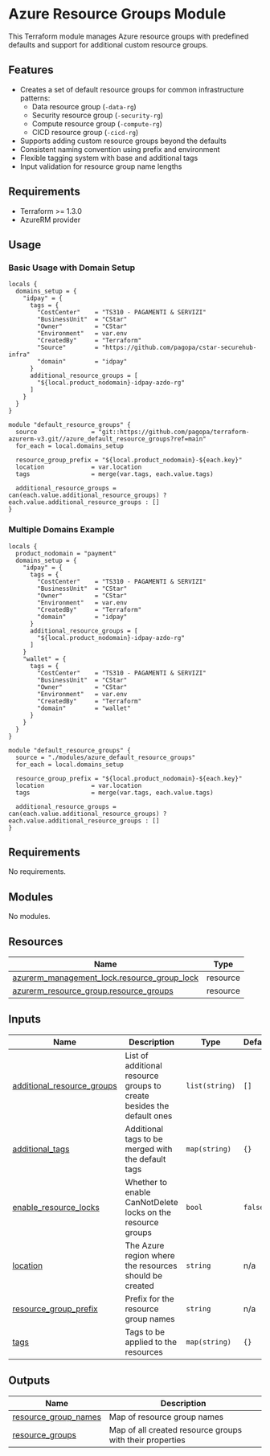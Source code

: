 # Azure Resource Groups Module

This Terraform module manages Azure resource groups with predefined defaults and support for additional custom resource groups.

## Features

- Creates a set of default resource groups for common infrastructure patterns:
  - Data resource group (`-data-rg`)
  - Security resource group (`-security-rg`)
  - Compute resource group (`-compute-rg`)
  - CICD resource group (`-cicd-rg`)
- Supports adding custom resource groups beyond the defaults
- Consistent naming convention using prefix and environment
- Flexible tagging system with base and additional tags
- Input validation for resource group name lengths

## Requirements

- Terraform >= 1.3.0
- AzureRM provider

## Usage

### Basic Usage with Domain Setup

```hcl
locals {
  domains_setup = {
    "idpay" = {
      tags = {
        "CostCenter"    = "TS310 - PAGAMENTI & SERVIZI"
        "BusinessUnit"  = "CStar"
        "Owner"         = "CStar"
        "Environment"   = var.env
        "CreatedBy"     = "Terraform"
        "Source"        = "https://github.com/pagopa/cstar-securehub-infra"
        "domain"        = "idpay"
      }
      additional_resource_groups = [
        "${local.product_nodomain}-idpay-azdo-rg"
      ]
    }
  }
}

module "default_resource_groups" {
  source               = "git::https://github.com/pagopa/terraform-azurerm-v3.git//azure_default_resource_groups?ref=main"
  for_each = local.domains_setup

  resource_group_prefix = "${local.product_nodomain}-${each.key}"
  location             = var.location
  tags                 = merge(var.tags, each.value.tags)

  additional_resource_groups = can(each.value.additional_resource_groups) ? each.value.additional_resource_groups : []
}
```

### Multiple Domains Example

```hcl
locals {
  product_nodomain = "payment"
  domains_setup = {
    "idpay" = {
      tags = {
        "CostCenter"    = "TS310 - PAGAMENTI & SERVIZI"
        "BusinessUnit"  = "CStar"
        "Owner"         = "CStar"
        "Environment"   = var.env
        "CreatedBy"     = "Terraform"
        "domain"        = "idpay"
      }
      additional_resource_groups = [
        "${local.product_nodomain}-idpay-azdo-rg"
      ]
    }
    "wallet" = {
      tags = {
        "CostCenter"    = "TS310 - PAGAMENTI & SERVIZI"
        "BusinessUnit"  = "CStar"
        "Owner"         = "CStar"
        "Environment"   = var.env
        "CreatedBy"     = "Terraform"
        "domain"        = "wallet"
      }
    }
  }
}

module "default_resource_groups" {
  source = "./modules/azure_default_resource_groups"
  for_each = local.domains_setup

  resource_group_prefix = "${local.product_nodomain}-${each.key}"
  location             = var.location
  tags                 = merge(var.tags, each.value.tags)

  additional_resource_groups = can(each.value.additional_resource_groups) ? each.value.additional_resource_groups : []
}
```

<!-- markdownlint-disable -->
<!-- BEGIN_TF_DOCS -->
## Requirements

No requirements.

## Modules

No modules.

## Resources

| Name | Type |
|------|------|
| [azurerm_management_lock.resource_group_lock](https://registry.terraform.io/providers/hashicorp/azurerm/latest/docs/resources/management_lock) | resource |
| [azurerm_resource_group.resource_groups](https://registry.terraform.io/providers/hashicorp/azurerm/latest/docs/resources/resource_group) | resource |

## Inputs

| Name | Description | Type | Default | Required |
|------|-------------|------|---------|:--------:|
| <a name="input_additional_resource_groups"></a> [additional\_resource\_groups](#input\_additional\_resource\_groups) | List of additional resource groups to create besides the default ones | `list(string)` | `[]` | no |
| <a name="input_additional_tags"></a> [additional\_tags](#input\_additional\_tags) | Additional tags to be merged with the default tags | `map(string)` | `{}` | no |
| <a name="input_enable_resource_locks"></a> [enable\_resource\_locks](#input\_enable\_resource\_locks) | Whether to enable CanNotDelete locks on the resource groups | `bool` | `false` | no |
| <a name="input_location"></a> [location](#input\_location) | The Azure region where the resources should be created | `string` | n/a | yes |
| <a name="input_resource_group_prefix"></a> [resource\_group\_prefix](#input\_resource\_group\_prefix) | Prefix for the resource group names | `string` | n/a | yes |
| <a name="input_tags"></a> [tags](#input\_tags) | Tags to be applied to the resources | `map(string)` | `{}` | no |

## Outputs

| Name | Description |
|------|-------------|
| <a name="output_resource_group_names"></a> [resource\_group\_names](#output\_resource\_group\_names) | Map of resource group names |
| <a name="output_resource_groups"></a> [resource\_groups](#output\_resource\_groups) | Map of all created resource groups with their properties |
<!-- END_TF_DOCS -->
